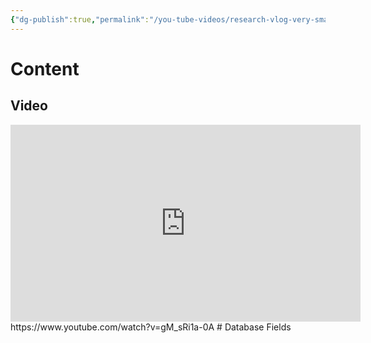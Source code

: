 ```yaml
---
{"dg-publish":true,"permalink":"/you-tube-videos/research-vlog-very-small-embryonic-like-stem-cells-vse-ls-and-beta-hydroxybutyrate-bhb/","updated":"2025-01-30T23:33:51-05:00"}
---
```


# Content
## Video
<iframe width="560" height="315" src="https://www.youtube.com/embed/gM_sRi1a-0A?si=4RrtpDwoLgtOLBQ5" title="YouTube video player" frameborder="0" allow="accelerometer; autoplay; clipboard-write; encrypted-media; gyroscope; picture-in-picture; web-share" referrerpolicy="strict-origin-when-cross-origin" allowfullscreen></iframe>
https://www.youtube.com/watch?v=gM_sRi1a-0A
# Database Fields